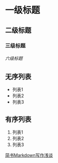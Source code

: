 # 一级标题
## 二级标题
### 三级标题
###### 六级标题

## 无序列表
- 列表1
- 列表2
- 列表3
## 有序列表
1. 列表1
2. 列表2
3. 列表3


[简书Markdown写作浅谈](https://www.jianshu.com/p/PpDNMG)
